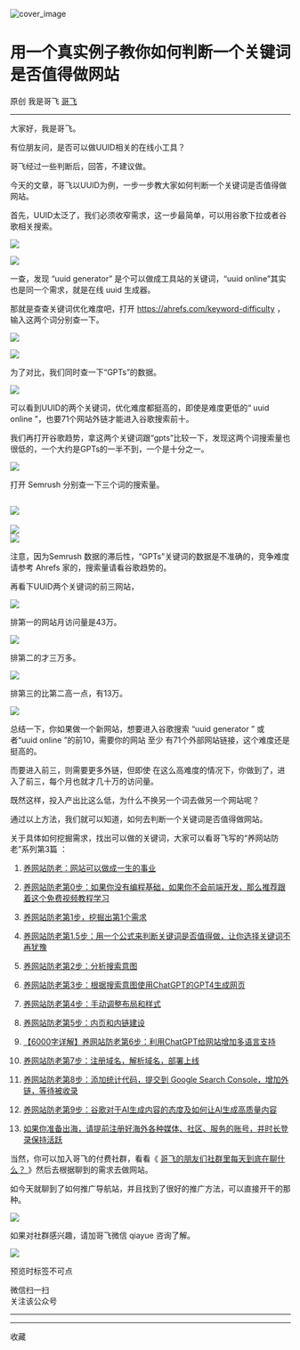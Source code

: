![cover_image](https://mmbiz.qpic.cn/sz_mmbiz_jpg/LBrX00GQeicvMnDZEszeAArSs2Lcy4fe17vfcjqMGMaDibNUc3Q5RlmoM7JicG5316AWXXJCUmMV1apk0dYIABo9Q/0?wx_fmt=jpeg)

#  用一个真实例子教你如何判断一个关键词是否值得做网站

原创  我是哥飞  [ 哥飞 ](javascript:void\(0\);)

__ _ _ _ _

大家好，我是哥飞。  

有位朋友问，是否可以做UUID相关的在线小工具？  

哥飞经过一些判断后，回答，不建议做。  

今天的文章，哥飞以UUID为例，一步一步教大家如何判断一个关键词是否值得做网站。

首先，UUID太泛了，我们必须收窄需求，这一步最简单，可以用谷歌下拉或者谷歌相关搜索。  

![](https://mmbiz.qpic.cn/sz_mmbiz_png/LBrX00GQeicvMnDZEszeAArSs2Lcy4fe1qwU2SOSYGWGVMTic4dVvNUIF4GS4LgDLT93co7BBxjluRFokSY5ticJg/640?wx_fmt=png&from=appmsg)

![](https://mmbiz.qpic.cn/sz_mmbiz_png/LBrX00GQeicvMnDZEszeAArSs2Lcy4fe1womR8p8fgETcKia3Vs0eeSRduYQymyibZl607k0bic9AyZFyTXnibia45yA/640?wx_fmt=png&from=appmsg)

一查，发现 “uuid generator” 是个可以做成工具站的关键词，“uuid online”其实也是同一个需求，就是在线 uuid 生成器。

那就是查查关键词优化难度吧，打开 https://ahrefs.com/keyword-difficulty ，输入这两个词分别查一下。

![](https://mmbiz.qpic.cn/sz_mmbiz_png/LBrX00GQeicvMnDZEszeAArSs2Lcy4fe1NeGxdo5B7V6dxU7YTicOIkU4T3Cg1xUtWxYOH04rdG517kZvxegUXhA/640?wx_fmt=png&from=appmsg)

![](https://mmbiz.qpic.cn/sz_mmbiz_png/LBrX00GQeicvMnDZEszeAArSs2Lcy4fe1ib4OZia0r26qRqSX2kxmvJnI0pGqacicibmHpNMBjZ3EIujL9KmHNQib5yQ/640?wx_fmt=png&from=appmsg)

为了对比，我们同时查一下“GPTs”的数据。  

![](https://mmbiz.qpic.cn/sz_mmbiz_png/LBrX00GQeicvMnDZEszeAArSs2Lcy4fe1fuicYv0ibkBA5pSffcquGnN7jiaDLXMniao6Jye6lsJnVsTpYYdTES0Aww/640?wx_fmt=png&from=appmsg)

可以看到UUID的两个关键词，优化难度都挺高的，即使是难度更低的“  uuid online  ”，也要71个网站外链才能进入谷歌搜索前十。  

我们再打开谷歌趋势，拿这两个关键词跟“gpts”比较一下，发现这两个词搜索量也很低的，一个大约是GPTs的一半不到，一个是十分之一。

![](https://mmbiz.qpic.cn/sz_mmbiz_png/LBrX00GQeicvMnDZEszeAArSs2Lcy4fe1jfTfdQia8SJ7GI7eEoyqwRQjClvJuMjbmfjv9F94icz90zh06knfu0Pg/640?wx_fmt=png&from=appmsg)

打开 Semrush 分别查一下三个词的搜索量。  

![](https://mmbiz.qpic.cn/sz_mmbiz_png/LBrX00GQeicvMnDZEszeAArSs2Lcy4fe11qs5KUfxia7ia5kpXzZRGVbwjia9ezturmjnwtBqZN4BvPU4BbZjKWFQg/640?wx_fmt=png&from=appmsg)  
---  
![](https://mmbiz.qpic.cn/sz_mmbiz_png/LBrX00GQeicvMnDZEszeAArSs2Lcy4fe1vcF4EVKKoiaZhpMzJDS1WRhR5iaQzuWdZicEQ6y5ndW5QPnkiaIB4l7m3A/640?wx_fmt=png&from=appmsg)  
![](https://mmbiz.qpic.cn/sz_mmbiz_png/LBrX00GQeicvMnDZEszeAArSs2Lcy4fe17ibz0JP9Dc87vQdCtzZOvq9DcXgHNlxGCnwD6Q7DribvQ1icOU7tpheRg/640?wx_fmt=png&from=appmsg)  
  
注意，因为Semrush 数据的滞后性，“GPTs”关键词的数据是不准确的，竞争难度请参考 Ahrefs 家的，搜索量请看谷歌趋势的。  

再看下UUID两个关键词的前三网站，

![](https://mmbiz.qpic.cn/sz_mmbiz_png/LBrX00GQeicvMnDZEszeAArSs2Lcy4fe1IsYkotCflyiaw5ZgrdjeuXgRmAqTQIlNriaOzbwJru8s2wCxSQwne4aw/640?wx_fmt=png&from=appmsg)

排第一的网站月访问量是43万。  

![](https://mmbiz.qpic.cn/sz_mmbiz_png/LBrX00GQeicvMnDZEszeAArSs2Lcy4fe1wGSExyj89pQv0vSK42JJdDmNDheJC1icRdA0EWOgr8Aic1ldIEYWnFCg/640?wx_fmt=png&from=appmsg)

排第二的才三万多。  

![](https://mmbiz.qpic.cn/sz_mmbiz_png/LBrX00GQeicvMnDZEszeAArSs2Lcy4fe1ARq9JRvPUFyiaUMeZ18d8BLMeSOJJibIARic0rQCzgQozArvEy3dM61ng/640?wx_fmt=png&from=appmsg)

排第三的比第二高一点，有13万。  

![](https://mmbiz.qpic.cn/sz_mmbiz_png/LBrX00GQeicvMnDZEszeAArSs2Lcy4fe1Glicx1zt0cImDDVSlZ0KBXar7n9t4yklGMV1UibTFq8mZiaknhe9gjic1w/640?wx_fmt=png&from=appmsg)

总结一下，你如果做一个新网站，想要进入谷歌搜索  “uuid  generator  ” 或者“uuid  online  ”的前10，需要你的网站  至少
有71个外部网站链接，这个难度还是挺高的。

而要进入前三，则需要更多外链，但即使  在这么高难度的情况下，你做到了，进入了前三，每个月也就才几十万的访问量。

既然这样，投入产出比这么低，为什么不换另一个词去做另一个网站呢？

通过以上方法，我们就可以知道，如何去判断一个关键词是否值得做网站。

关于具体如何挖掘需求，找出可以做的关键词，大家可以看哥飞写的“养网站防老”系列第3篇  ：

  1. [ 养网站防老：网站可以做成一生的事业 ](http://mp.weixin.qq.com/s?__biz=MjM5OTIzMzYyMA==&mid=2650080601&idx=1&sn=676b0fff888c93fd63b283e87a3c75d2&chksm=bf3f34628848bd74e4a6ebac72806e89be8bbc9440196edf14cf4f08837f3a81970070a21da2&scene=21#wechat_redirect)

  2. [ 养网站防老第0步：如果你没有编程基础，如果你不会前端开发，那么推荐跟着这个免费视频教程学习 ](http://mp.weixin.qq.com/s?__biz=MjM5OTIzMzYyMA==&mid=2650080878&idx=1&sn=19149f31408863a750bc9e8cc969b6ed&chksm=bf3f37558848be43897cd5a29190fbec1ac366535e23b062acce836e0e4d49d2c245a93b87a4&scene=21#wechat_redirect)   

  3. [ 养网站防老第1步，挖掘出第1个需求  ](http://mp.weixin.qq.com/s?__biz=MjM5OTIzMzYyMA==&mid=2650080669&idx=1&sn=baf814d85976df09a85c44d9a45a943b&chksm=bf3f34a68848bdb065889163a3b58f10566b937769d679fa50b25768351d55ea4ef24271cae4&scene=21#wechat_redirect)   

  4. [ 养网站防老第1.5步：用一个公式来判断关键词是否值得做，让你选择关键词不再犹豫 ](http://mp.weixin.qq.com/s?__biz=MjM5OTIzMzYyMA==&mid=2650080690&idx=1&sn=b6b8b6fbcbc1a57e476d61e574f5c1a1&chksm=bf3f34898848bd9f107fff59df18264e792c3161734b71abc48713e49c9845ec02daa243f596&scene=21#wechat_redirect)   

  5. [ 养网站防老第2步：分析搜索意图 ](http://mp.weixin.qq.com/s?__biz=MjM5OTIzMzYyMA==&mid=2650080680&idx=1&sn=4ee04f6579aaa40acefb96318310cbcc&chksm=bf3f34938848bd850bcd811892f9b71c7a51512f9d010ab7aae46487eb045559ac55e9bd70ed&scene=21#wechat_redirect)   

  6. [ 养网站防老第3步：根据搜索意图使用ChatGPT的GPT4生成网页 ](http://mp.weixin.qq.com/s?__biz=MjM5OTIzMzYyMA==&mid=2650080699&idx=1&sn=153560f607edada80e68d0804cf70ef7&chksm=bf3f34808848bd968c8fdd5962789ef58311ab109703d7244dd51a2df89359ee2332ccb4ae2c&scene=21#wechat_redirect)   

  7. [ 养网站防老第4步：手动调整布局和样式 ](http://mp.weixin.qq.com/s?__biz=MjM5OTIzMzYyMA==&mid=2650080715&idx=1&sn=51a41252ac6f2c8bb9d543f9f39bb31b&chksm=bf3f34f08848bde6a1b0602352384a66e4b14e3599469ddf6c4ba75a01556fbc9a9f6ef51124&scene=21#wechat_redirect)   

  8. [ 养网站防老第5步：内页和内链建设 ](http://mp.weixin.qq.com/s?__biz=MjM5OTIzMzYyMA==&mid=2650080739&idx=1&sn=1685ea0a11d983c256820d49ef197446&chksm=bf3f34d88848bdcea3546d50ac8a8ee5cbafda8b0b9f71e4368a3f2492905091faa41f1035f5&scene=21#wechat_redirect)   

  9. [ 【6000字详解】养网站防老第6步：利用ChatGPT给网站增加多语言支持 ](http://mp.weixin.qq.com/s?__biz=MjM5OTIzMzYyMA==&mid=2650080755&idx=1&sn=27c8b30bcbf77d6e9aeea6469ca3c118&chksm=bf3f34c88848bddeedc07dc6529718c8a05b2befb5432b6907bd4a3bbbd44f451c9bcf4c32d5&scene=21#wechat_redirect)   

  10. [ 养网站防老第7步：注册域名，解析域名，部署上线 ](http://mp.weixin.qq.com/s?__biz=MjM5OTIzMzYyMA==&mid=2650080806&idx=1&sn=a8294c9c5b32207adaf223f10a5e9203&chksm=bf3f371d8848be0b95b74ba59852410012865ff7ceb6408ea69dc452d10906559425ad09e999&scene=21#wechat_redirect)   

  11. [ 养网站防老第8步：添加统计代码，提交到 Google Search Console，增加外链，等待被收录 ](http://mp.weixin.qq.com/s?__biz=MjM5OTIzMzYyMA==&mid=2650080823&idx=1&sn=8b43d3d96aac2752d48bdd13b2264099&chksm=bf3f370c8848be1ae77f3cea2663a9a5c2f6cd81aaf13a325289ab523e4de83defa7b7525ec6&scene=21#wechat_redirect)   

  12. [ 养网站防老第9步：谷歌对于AI生成内容的态度及如何让AI生成高质量内容 ](http://mp.weixin.qq.com/s?__biz=MjM5OTIzMzYyMA==&mid=2650080834&idx=1&sn=8195fdc685d5b73515923ac6c2911ee5&chksm=bf3f37798848be6f04bd80bbc46fe470824c99e691ab79c577b30b9af998be9026deb9b3e0ab&scene=21#wechat_redirect)

  13. [ 如果你准备出海，请提前注册好海外各种媒体、社区、服务的账号，并时长登录保持活跃 ](http://mp.weixin.qq.com/s?__biz=MjM5OTIzMzYyMA==&mid=2650079518&idx=1&sn=12261e1a98fe237d72a6eba0c3b91061&chksm=bf3f30258848b933a25f19282c74bf9896aa381937702fe82859b5dec09a108df191e0c9b60f&scene=21#wechat_redirect)

  

当然，你可以加入哥飞的付费社群，看看《 [ 哥飞的朋友们社群里每天到底在聊什么？
](http://mp.weixin.qq.com/s?__biz=MjM5OTIzMzYyMA==&mid=2650081522&idx=1&sn=871980dbaee74d5806911aaf8aaabca1&chksm=bf3f39c98848b0dfc111ed02e7fc1c9fb421d5e71ae2c5c44cdf85ee7967e6a93b142e152035&scene=21#wechat_redirect)
》然后去根据聊到的需求去做网站。  

如今天就聊到了如何推广导航站，并且找到了很好的推广方法，可以直接开干的那种。  

![](https://mmbiz.qpic.cn/sz_mmbiz_jpg/LBrX00GQeicvMnDZEszeAArSs2Lcy4fe1Zurib7tM8w5stSxcgEJLZ6ygp7nXXtb2mVgmnItX7ArlMT6bUkUyN3g/640?wx_fmt=jpeg)

如果对社群感兴趣，请加哥飞微信 qiayue 咨询了解。  

![](https://mmbiz.qpic.cn/sz_mmbiz_png/LBrX00GQeicsG8Pro6O9Hu75bIIiafZVPs3qlYeaNNJ1BpqNplEGgibL5m1bcq8a1N1rzoI5lia8aJjtHfgiaAADJJQ/640?wx_fmt=png)

预览时标签不可点

微信扫一扫  
关注该公众号





****



****



  收藏

